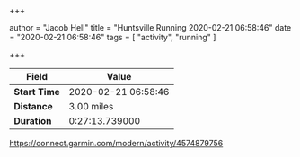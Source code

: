 +++

author = "Jacob Hell"
title = "Huntsville Running 2020-02-21 06:58:46"
date = "2020-02-21 06:58:46"
tags = [
    "activity", "running"
]

+++

<!--more-->

|Field  |Value  |
|--- | --- |
|**Start Time**|2020-02-21 06:58:46|
|**Distance**|3.00 miles|
|**Duration**|0:27:13.739000|

https://connect.garmin.com/modern/activity/4574879756